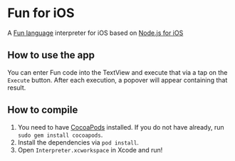 Fun for iOS
=======

A [Fun language](https://github.com/linusyang/fun-lang) interpreter for iOS based on [Node.js for iOS](https://github.com/node-app/Interpreter)

How to use the app
------------------

You can enter Fun code into the TextView and execute that via a tap on the `Execute` button.
After each execution, a popover will appear containing that result.

How to compile
--------------

1. You need to have [CocoaPods](http://cocoapods.org) installed. If you do not have already, run `sudo gem install cocoapods`.
2. Install the dependencies via `pod install`.
3. Open `Interpreter.xcworkspace` in Xcode and run!
